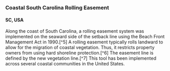 ### Coastal South Carolina Rolling Easement 
#### SC, USA

Along the coast of South Carolina, a rolling easement system was implemented on the seaward side of the setback line using the Beach Front Management Act in 1990.[^5] A rolling easement typically rolls landward to allow for the migration of coastal vegetation. Thus, it restricts property owners from using hard shoreline protection.[^6] The easement line is defined by the new vegetation line.[^7] This tool has been implemented across several coastal communities in the United States.
